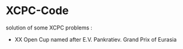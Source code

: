 # XCPC-Code
solution of some XCPC problems :

 * XX Open Cup named after E.V. Pankratiev. Grand Prix of Eurasia 
